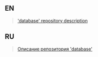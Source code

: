 ## EN
>['database' repository description](https://github.com/thevenusproject-dev/database/blob/EN/ABOUT.md)

## RU
>[Описание репозитория 'database'](https://github.com/thevenusproject-dev/database/blob/RU/ABOUT.md)
